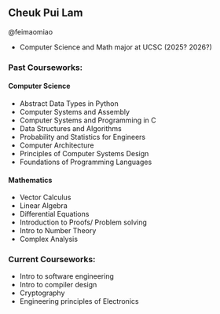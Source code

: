 Cheuk Pui Lam
-  
@feimaomiao  

- Computer Science and Math major at UCSC (2025? 2026?)

### Past Courseworks:

#### Computer Science

- Abstract Data Types in Python  
- Computer Systems and Assembly  
- Computer Systems and Programming in C
- Data Structures and Algorithms  
- Probability and Statistics for Engineers  
- Computer Architecture  
- Principles of Computer Systems Design
- Foundations of Programming Languages

#### Mathematics

- Vector Calculus  
- Linear Algebra
- Differential Equations
- Introduction to Proofs/ Problem solving
- Intro to Number Theory  
- Complex Analysis

### Current Courseworks:

- Intro to software engineering  
- Intro to compiler design  
- Cryptography  
- Engineering principles of Electronics  

<!-- ### Upcoming Coursework: -->